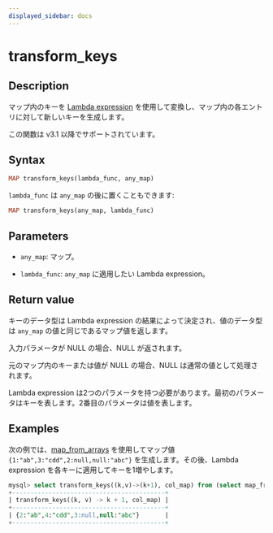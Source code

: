 ```yaml
---
displayed_sidebar: docs
---
```


# transform_keys

## Description

マップ内のキーを [Lambda expression](../Lambda_expression.md) を使用して変換し、マップ内の各エントリに対して新しいキーを生成します。

この関数は v3.1 以降でサポートされています。

## Syntax

```Haskell
MAP transform_keys(lambda_func, any_map)
```

`lambda_func` は `any_map` の後に置くこともできます:

```Haskell
MAP transform_keys(any_map, lambda_func)
```

## Parameters

- `any_map`: マップ。

- `lambda_func`: `any_map` に適用したい Lambda expression。

## Return value

キーのデータ型は Lambda expression の結果によって決定され、値のデータ型は `any_map` の値と同じであるマップ値を返します。

入力パラメータが NULL の場合、NULL が返されます。

元のマップ内のキーまたは値が NULL の場合、NULL は通常の値として処理されます。

Lambda expression は2つのパラメータを持つ必要があります。最初のパラメータはキーを表します。2番目のパラメータは値を表します。

## Examples

次の例では、[map_from_arrays](map_from_arrays.md) を使用してマップ値 `{1:"ab",3:"cdd",2:null,null:"abc"}` を生成します。その後、Lambda expression を各キーに適用してキーを1増やします。

```SQL
mysql> select transform_keys((k,v)->(k+1), col_map) from (select map_from_arrays([1,3,null,2,null],['ab','cdd',null,null,'abc']) as col_map)A;
+------------------------------------------+
| transform_keys((k, v) -> k + 1, col_map) |
+------------------------------------------+
| {2:"ab",4:"cdd",3:null,null:"abc"}       |
+------------------------------------------+
```